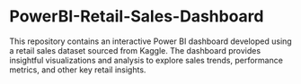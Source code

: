 # PowerBI-Retail-Sales-Dashboard
This repository contains an interactive Power BI dashboard developed using a retail sales dataset sourced from Kaggle. The dashboard provides insightful visualizations and analysis to explore sales trends, performance metrics, and other key retail insights.
